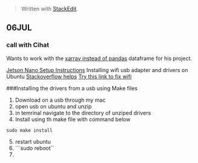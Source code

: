 


> Written with [StackEdit](https://stackedit.io/).
## 06JUL
### call with Cihat
Wants to work with the [xarray instead of pandas](http://xarray.pydata.org/en/stable/) dataframe for his project.



[Jetson Nano Setup Instructions](https://github.com/NVIDIA-AI-IOT/jetbot/wiki/Software-Setup#step-2---boot-jetson-nano)
Installing wifi usb adapter and drivers on Ubuntu
[Stackoverflow helps](https://askubuntu.com/questions/769521/wifi-networks-are-not-showing-in-ubuntu-16-04)
[Try this link to fix wifi](https://desertbot.io/blog/jetson-nano-usb-headless-wifi-setup-edimax-ew-7811un)

###Installing the drivers from a usb using Make files
1. Download on a usb through my mac
2. open usb on ubuntu and unzip
3. in temrinal navigate to the directory of unziped drivers 
4. Install using th make file with command below
```
sudo make install
```
5. restart ubuntu
6. ```sudo reboot``
7. 
<!--stackedit_data:
eyJoaXN0b3J5IjpbLTM5MDE2ODM2MywtMTA4MjMyNjgxOSwtNz
M1MTE2NzAzLDgwODQ1NDEyNCwxOTI4NDYwNjI0LDUxMjQxMzYy
LDExMTg1Njc3NzRdfQ==
-->